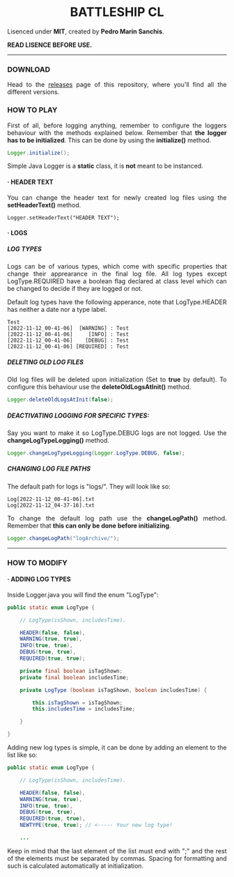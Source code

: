 

<div style="text-align: justify">

<div style="text-align: center">

# BATTLESHIP CL

</div>

Lisenced under **MIT**, created by **Pedro Marín Sanchis**.
    
**READ LISENCE BEFORE USE.**

---
    
### DOWNLOAD
    
Head to the [releases](https://github.com/pedro09pm/BattleshipCL/releases) page of this repository, where you'll find all the different versions.

### HOW TO PLAY

First of all, before logging anything, remember to configure the loggers behaviour with the methods explained below. Remember that **the logger has to be initialized**. This can be done by using the **initialize()** method.

```java
Logger.initialize();
```

Simple Java Logger is a **static** class, it is **not** meant to be instanced.

#### · HEADER TEXT

You can change the header text for newly created log files using the **setHeaderText()** method.

<pre><code>Logger.setHeaderText("HEADER TEXT");</code></pre>

#### · LOGS

##### LOG TYPES

Logs can be of various types, which come with specific properties that change their apprearance in the final log file. All log types except LogType.REQUIRED have a boolean flag declared at class level which can be changed to decide if they are logged or not.

Default log types have the following apperance, note that LogType.HEADER has neither a date nor a type label.


```
Test
[2022-11-12_00-41-06]  [WARNING] : Test
[2022-11-12_00-41-06]     [INFO] : Test
[2022-11-12_00-41-06]    [DEBUG] : Test
[2022-11-12_00-41-06] [REQUIRED] : Test
```

##### DELETING OLD LOG FILES

Old log files will be deleted upon initialization (Set to **true** by default). To configure this behaviour use the **deleteOldLogsAtInit()** method.

```java
Logger.deleteOldLogsAtInit(false);
```

##### DEACTIVATING LOGGING FOR SPECIFIC TYPES:

Say you want to make it so LogType.DEBUG logs are not logged. Use the **changeLogTypeLogging()** method.

```java
Logger.changeLogTypeLogging(Logger.LogType.DEBUG, false);
```

##### CHANGING LOG FILE PATHS

The default path for logs is "logs/". They will look like so:

```
Log[2022-11-12_00-41-06].txt
Log[2022-11-12_04-37-16].txt
```

To change the default log path use the **changeLogPath()** method. Remember that **this can only be done before initializing**.

```java
Logger.changeLogPath("logArchive/");
```

---

### HOW TO MODIFY

#### · ADDING LOG TYPES

Inside Logger.java you will find the enum "LogType":

```java
public static enum LogType {

    // LogType(isShown, includesTime).

    HEADER(false, false),
    WARNING(true, true),
    INFO(true, true),
    DEBUG(true, true),
    REQUIRED(true, true);

    private final boolean isTagShown;
    private final boolean includesTime;

    private LogType (boolean isTagShown, boolean includesTime) {

        this.isTagShown = isTagShown;
        this.includesTime = includesTime;

    }

}
```

Adding new log types is simple, it can be done by adding an element to the list like so:

```java
public static enum LogType {

    // LogType(isShown, includesTime).

    HEADER(false, false),
    WARNING(true, true),
    INFO(true, true),
    DEBUG(true, true),
    REQUIRED(true, true),
    NEWTYPE(true, true); // <----- Your new log type!

    ...
```

Keep in mind that the last element of the list must end with ";" and the rest of the elements must be separated by commas. Spacing for formatting and such is calculated automatically at initialization.

</div>
